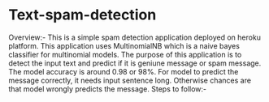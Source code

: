 # Text-spam-detection
Overview:-
This is a simple spam detection application deployed on heroku platform. This application uses MultinomialNB which is a naive bayes classifier for multinomial models. The purpose of this application is to detect the input text and predict if it is geniune message or spam message. The model accuracy is around 0.98 or 98%. 
For model to predict the message correctly, it needs input sentence long. Otherwise chances are that model wrongly predicts the message.
Steps to follow:-
